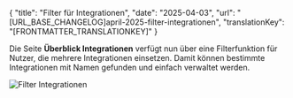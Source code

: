 {
  "title": "Filter für Integrationen",
  "date": "2025-04-03",
  "url": "[URL_BASE_CHANGELOG]april-2025-filter-integrationen",
  "translationKey": "[FRONTMATTER_TRANSLATIONKEY]"
}

Die Seite **Überblick Integrationen** verfügt nun über eine Filterfunktion für Nutzer, die mehrere Integrationen einsetzen. Damit können bestimmte Integrationen mit Namen gefunden und einfach verwaltet werden.

![Filter Integrationen]([LINK_URL_1])
